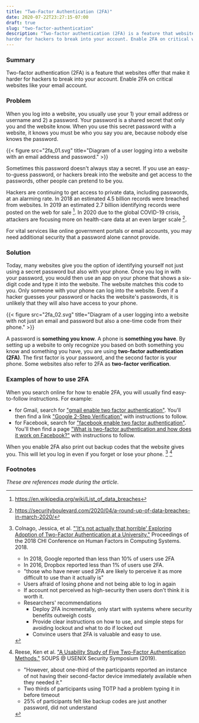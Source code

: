 ```yaml
---
title: "Two-Factor Authentication (2FA)"
date: 2020-07-22T23:27:15-07:00
draft: true
slug: "two-factor-authentication"
description: "Two-factor authentication (2FA) is a feature that websites offer that make it
harder for hackers to break into your account. Enable 2FA on critical websites."
---
```


### Summary

Two-factor authentication (2FA) is a feature that websites offer that make it
harder for hackers to break into your account. Enable 2FA on critical websites
like your email account.

### Problem

When you log into a website, you usually use your 1) your email address or
username and 2) a password. Your password is a shared secret that only you and
the website know. When you use this secret password with a website, it knows you
must be who you say you are, because nobody else knows the password.

{{< figure src="2fa_01.svg" title="Diagram of a user logging into a website with an email address and password." >}}

Sometimes this password doesn't always stay a secret. If you use an
easy-to-guess password, or hackers break into the website and get access to the
passwords, other people can pretend to be you.

Hackers are continuing to get access to private data, including passwords, at an
alarming rate. In 2018 an estimated 4.5 billion records were breached from
websites. In 2019 an estimated 2.7 billion identifying records were posted on
the web for sale [^1]. In 2020 due to the global COVID-19 crisis, attackers are
focusing more on health-care data at an even larger scale [^2].

For vital services like online government portals or email accounts, you may
need additional security that a password alone cannot provide.

### Solution

Today, many websites give you the option of identifying yourself not just using
a secret password but also with your phone. Once you log in with your password,
you would then use an app on your phone that shows a six-digit code and type it
into the website. The website matches this code to you. Only someone with your
phone can log into the website. Even if a hacker guesses your password or hacks
the website's passwords, it is unlikely that they will also have access to your
phone.

{{< figure src="2fa_02.svg" title="Diagram of a user logging into a website with not just an email and password but also a one-time code from their phone." >}}

A password is **something you know**. A phone is **something you have**. By
setting up a website to only recognize you based on both something you know and
something you have, you are using **two-factor authentication (2FA)**. The first
factor is your password, and the second factor is your phone. Some websites also
refer to 2FA as **two-factor verification**.

### Examples of how to use 2FA

When you search online for how to enable 2FA, you will usually find easy-to-follow
instructions. For example:

- for Gmail, search for ["gmail enable two factor
  authentication"](https://duckduckgo.com/?q=gmail+enable+two+factor+authentication&t=hk&ia=web).
  You'll then find a link ["Google 2-Step
  Verification"](https://www.google.com/landing/2step/) with instructions to
  follow.
- for Facebook, search for ["facebook enable two factor
  authentication"](https://duckduckgo.com/?q=facebook+enable+two+factor+authentication&t=hk).
  You'll then find a page ["What is two-factor authentication and how does it
  work on Facebook?"](https://www.facebook.com/help/148233965247823/) with
  instructions to follow.

When you enable 2FA also print out backup codes that the website gives you. This
will let you log in even if you forget or lose your phone. [^3] [^4]

### Footnotes

_These are references made during the article_.

[^1]: https://en.wikipedia.org/wiki/List_of_data_breaches

[^2]: https://securityboulevard.com/2020/04/a-round-up-of-data-breaches-in-march-2020/

[^3]: Colnago, Jessica, et al. ["'It's not actually that horrible' Exploring Adoption of Two-Factor Authentication at a University."](https://jessica.colnago.org/publications/Colnago2018.pdf) Proceedings of the 2018 CHI Conference on Human Factors in Computing Systems. 2018. 

    -   In 2018, Google reported than less than 10% of users use 2FA
    -   In 2016, Dropbox reported less than 1% of users use 2FA.
    -   "those who have never used 2FA are likely to perceive it as more difficult to use than it actually is"
    -   Users afraid of losing phone and not being able to log in again
    -   If account not perceived as high-security then users don't think it is worth it.
    -   Researchers' recommendations
        -   Deploy 2FA incrementally, only start with systems where security benefits outweigh costs
        -   Provide clear instructions on how to use, and simple steps for avoiding lockout and what to do if locked out
        -   Convince users that 2FA is valuable and easy to use.

[^4]: Reese, Ken et al. ["A Usability Study of Five Two-Factor Authentication Methods."](https://www.usenix.org/system/files/soups2019-reese.pdf) SOUPS @ USENIX Security Symposium (2019).

    -   "However, about one-third of the participants reported an instance of not having their second-factor device immediately available when they needed it."
    -   Two thirds of participants using TOTP had a problem typing it in before timeout
    -   25% of participants felt like backup codes are just another password, did not understand
